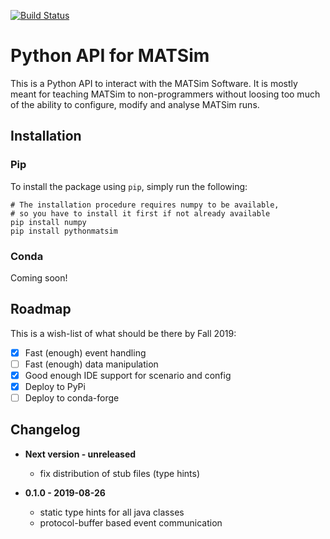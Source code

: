 [![Build Status](https://travis-ci.org/matsim-eth/python-matsim.svg?branch=master)](https://travis-ci.org/matsim-eth/python-matsim)

Python API for MATSim
=====================

This is a Python API to interact with the MATSim Software.
It is mostly meant for teaching MATSim to non-programmers without loosing too much
of the ability to configure, modify and analyse MATSim runs.

Installation
------------

### Pip

To install the package using `pip`, simply run the following:

```
# The installation procedure requires numpy to be available,
# so you have to install it first if not already available
pip install numpy
pip install pythonmatsim
```

### Conda

Coming soon!

Roadmap
---------

This is a wish-list of what should be there by Fall 2019:

* [x] Fast (enough) event handling
* [ ] Fast (enough) data manipulation
* [x] Good enough IDE support for scenario and config
* [x] Deploy to PyPi
* [ ] Deploy to conda-forge

Changelog
---------

- **Next version - unreleased**
    - fix distribution of stub files (type hints)

- **0.1.0 - 2019-08-26**
    - static type hints for all java classes 
    - protocol-buffer based event communication
